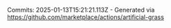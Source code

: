 Commits: 2025-01-13T15:21:21.113Z - Generated via https://github.com/marketplace/actions/artificial-grass
<br>
